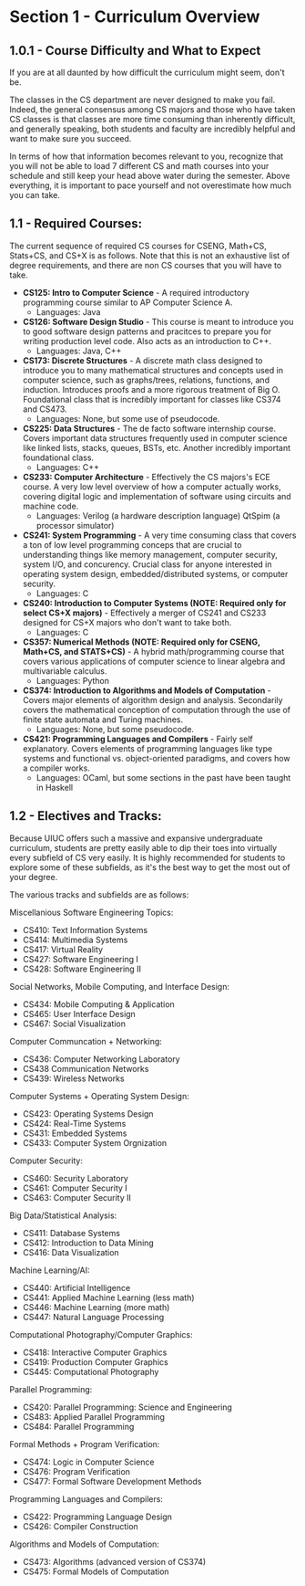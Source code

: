 # Section 1 - Curriculum Overview

## 1.0.1 - Course Difficulty and What to Expect

If you are at all daunted by how difficult the curriculum might seem, don't be. 

The classes in the CS department are never designed to make you fail. Indeed, the general consensus among CS majors and those who have taken CS classes is that classes are more time consuming than inherently difficult, and generally speaking, both students and faculty are incredibly helpful and want to make sure you succeed.

In terms of how that information becomes relevant to you, recognize that you will not be able to load 7 different CS and math courses into your schedule and still keep your head above water during the semester. Above everything, it is important to pace yourself and not overestimate how much you can take.

## 1.1 - Required Courses:
The current sequence of required CS courses for CSENG, Math+CS, Stats+CS, and CS+X is as follows. Note that this is not an exhaustive list of degree requirements, and there are non CS courses that you will have to take.

* **CS125: Intro to Computer Science** - A required introductory programming course similar to AP Computer Science A. 
  * Languages: Java
* **CS126: Software Design Studio** - This course is meant to introduce you to good software design patterns and pracitces to prepare you for writing production level code. Also acts as an introduction to C++. 
  * Languages: Java, C++
* **CS173: Discrete Structures** -  A discrete math class designed to introduce you to many mathematical structures and concepts used in computer science, such as graphs/trees, relations, functions, and induction. Introduces proofs and a more rigorous treatment of Big O. Foundational class that is incredibly important for classes like CS374 and CS473.
  * Languages: None, but some use of pseudocode.
* **CS225: Data Structures** - The de facto software internship course. Covers important data structures frequently used in computer science like linked lists, stacks, queues, BSTs, etc. Another incredibly important foundational class.
  * Languages: C++
* **CS233: Computer Architecture** - Effectively the CS majors's ECE course. A very low level overview of how a computer actually works, covering digital logic and implementation of software using circuits and machine code.
  * Languages: Verilog (a hardware description language) QtSpim (a processor simulator)
* **CS241: System Programming** - A very time consuming class that covers a ton of low level programming conceps that are crucial to understanding things like memory management, computer security, system I/O, and concurency. Crucial class for anyone interested in operating system design, embedded/distributed systems, or computer security.
  * Languages: C
* **CS240: Introduction to Computer Systems (NOTE: Required only for select CS+X majors)** - Effectively a merger of CS241 and CS233 designed for CS+X majors who don't want to take both.
  * Languages: C
* **CS357: Numerical Methods (NOTE: Required only for CSENG, Math+CS, and STATS+CS)** - A hybrid math/programming course that covers various applications of computer science to linear algebra and multivariable calculus.
  * Languages: Python
* **CS374: Introduction to Algorithms and Models of Computation** - Covers major elements of algorithm design and analysis. Secondarily covers the mathematical conception of computation through the use of finite state automata and Turing machines.
  * Languages: None, but some pseudocode.
* **CS421: Programming Languages and Compilers** - Fairly self explanatory. Covers elements of programming languages like type systems and functional vs. object-oriented paradigms, and covers how a compiler works.
  * Languages: OCaml, but some sections in the past have been taught in Haskell

## 1.2 - Electives and Tracks:

Because UIUC offers such a massive and expansive undergraduate curriculum, students are pretty easily able to dip their toes into virtually every subfield of CS very easily. It is highly recommended for students to explore some of these subfields, as it's the best way to get the most out of your degree.

The various tracks and subfields are as follows:

Miscellanious Software Engineering Topics:
* CS410: Text Information Systems
* CS414: Multimedia Systems
* CS417: Virtual Reality
* CS427: Software Engineering I
* CS428: Software Engineering II

Social Networks, Mobile Computing, and Interface Design:
* CS434: Mobile Computing & Application
* CS465: User Interface Design
* CS467: Social Visualization

Computer Communcation + Networking:
* CS436: Computer Networking Laboratory
* CS438 Communication Networks
* CS439: Wireless Networks

Computer Systems + Operating System Design:
* CS423: Operating Systems Design
* CS424: Real-Time Systems
* CS431: Embedded Systems
* CS433: Computer System Orgnization

Computer Security:
* CS460: Security Laboratory
* CS461: Computer Security I
* CS463: Computer Security II

Big Data/Statistical Analysis:
* CS411: Database Systems
* CS412: Introduction to Data Mining
* CS416: Data Visualization

Machine Learning/AI:
* CS440: Artificial Intelligence
* CS441: Applied Machine Learning (less math)
* CS446: Machine Learning (more math)
* CS447: Natural Language Processing

Computational Photography/Computer Graphics:
* CS418: Interactive Computer Graphics
* CS419: Production Computer Graphics
* CS445: Computational Photography

Parallel Programming:
* CS420: Parallel Programming: Science and Engineering
* CS483: Applied Parallel Programming
* CS484: Parallel Programming

Formal Methods + Program Verification:
* CS474: Logic in Computer Science
* CS476: Program Verification
* CS477: Formal Software Development Methods

Programming Languages and Compilers:
* CS422: Programming Language Design
* CS426: Compiler Construction

Algorithms and Models of Computation:
* CS473: Algorithms (advanced version of CS374)
* CS475: Formal Models of Computation
